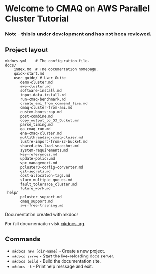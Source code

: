 # Welcome to CMAQ on AWS Parallel Cluster Tutorial 

### Note - this is under development and has not been reviewed.

## Project layout

    mkdocs.yml    # The configuration file.
    docs/
        index.md  # The documentation homepage.
        quick-start.md
        user_guide/ # User Guide
           demo-cluster.md
           aws-cluster.md
           software-install.md
           input-data-install.md
           run-cmaq-benchmark.md
           create_ami_from_command_line.md
           cmaq-cluster-from-ami.md
           custom-bootstrap.md
           post-combine.md
           copy_output_to_S3_Bucket.md
           parse_timing.md
           qa_cmaq_run.md
           ena-cmaq-cluster.md
           multithreading-cmaq-cluser.md
           lustre-import-from-S3-bucket.md
           shared-ebs-load-snapshot.md
           system-requirements.md
           key-references.md
           update-policy.md
           vpc_management.md 
           pcluster3-config-converter.md
           git-secrets.md
           cost-allocation-tags.md
           slurm_multiple_queues.md
           fault_tolerance_cluster.md 
           future_work.md
     help/
           pcluster_support.md
           cmaq_support.md 
           aws-free-training.md

Documentation created with mkdocs

For full documentation visit [mkdocs.org](https://www.mkdocs.org).

## Commands

* `mkdocs new [dir-name]` - Create a new project.
* `mkdocs serve` - Start the live-reloading docs server.
* `mkdocs build` - Build the documentation site.
* `mkdocs -h` - Print help message and exit.

